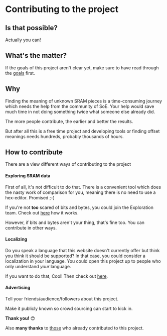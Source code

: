 ﻿# Contributing to the project

## Is that possible?
Actually you can!

## What's the matter?
If the goals of this project aren't clear yet, make sure to have read through the <a href=goals>goals</a> first.

## Why
Finding the meaning of unknown SRAM pieces is a time-consuming journey which needs the help from the community of SoE.
Your help would save much time in not doing something twice what someone else already did.

The more people contribute, the earlier and better the results.

But after all this is a free time project and developing tools or finding offset meanings needs hundreds, probably thousands of hours.

## How to contribute
There are a view different ways of contributing to the project

#### Exploring SRAM data
First of all, it's not difficult to do that. There is a convenient tool which does the nasty work of comparison for you, meaning there is no need to use a hex-editor. Promised ;-)

If you're not **too** scared of bits and bytes, you could join the Exploration team. Check out <a href=exploring>here</a> how it works.

However, if bits and bytes aren't your thing, that's fine too. You can contribute in other ways.

#### Localizing
Do you speak a language that this website doesn't currently offer but think you think it should be supported? 
In that case, you could consider a localization in your language. You could open this project up to people who only understand *your* language.

If you want to do that, Cool! Then check out <a href=localizing>here</a>.

#### Advertising
Tell your friends/audience/followers about this project. 

Make it publicly known so crowd sourcing can start to kick in.

**Thank you!** 😊

Also **many thanks** to <a href=contributors>those</a> who already contributed to this project.
